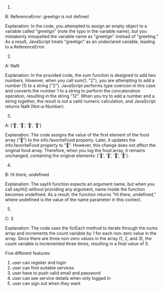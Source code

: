 1. 


B: ReferenceError: greetign is not defined

Explanation: In the code, you attempted to assign an empty object to a variable called "greetign" (note the typo in the variable name), but you mistakenly misspelled the variable name as "greetign" instead of "greeting." As a result, JavaScript treats "greetign" as an undeclared variable, leading to a ReferenceError.

2. 
A: NaN

Explanation: In the provided code, the sum function is designed to add two numbers. However, when you call sum(1, "2"), you are attempting to add a number (1) to a string ("2"). JavaScript performs type coercion in this case and converts the number 1 to a string to perform the concatenation operation, resulting in the string "12". When you try to add a number and a string together, the result is not a valid numeric calculation, and JavaScript returns NaN (Not-a-Number).

3.
A: ['🍕', '🍫', '🥑', '🍔']

Explanation: The code assigns the value of the first element of the food array ("🍕") to the info.favoriteFood property. Later, it updates the info.favoriteFood property to "🍝". However, this change does not affect the original food array. Therefore, when you log the food array, it remains unchanged, containing the original elements: ['🍕', '🍫', '🥑', '🍔'].

4. 
B: Hi there, undefined

Explanation: The sayHi function expects an argument name, but when you call sayHi() without providing any argument, name inside the function becomes undefined. As a result, the function returns "Hi there, undefined," where undefined is the value of the name parameter in this context.

5.
C: 3

Explanation: The code uses the forEach method to iterate through the nums array and increments the count variable by 1 for each non-zero value in the array. Since there are three non-zero values in the array (1, 2, and 3), the count variable is incremented three times, resulting in a final value of 3.




Five different features:
1. user can register and login
2. user can find suitable services
3. user have to push valid email and password
4. user can see service details when only logged in
5. user can sign out when they want


